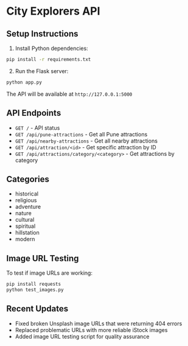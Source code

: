 # City Explorers API

## Setup Instructions

1. Install Python dependencies:
```bash
pip install -r requirements.txt
```

2. Run the Flask server:
```bash
python app.py
```

The API will be available at `http://127.0.0.1:5000`

## API Endpoints

- `GET /` - API status
- `GET /api/pune-attractions` - Get all Pune attractions
- `GET /api/nearby-attractions` - Get all nearby attractions  
- `GET /api/attraction/<id>` - Get specific attraction by ID
- `GET /api/attractions/category/<category>` - Get attractions by category

## Categories
- historical
- religious  
- adventure
- nature
- cultural
- spiritual
- hillstation
- modern

## Image URL Testing

To test if image URLs are working:
```bash
pip install requests
python test_images.py
```

## Recent Updates
- Fixed broken Unsplash image URLs that were returning 404 errors
- Replaced problematic URLs with more reliable iStock images
- Added image URL testing script for quality assurance 